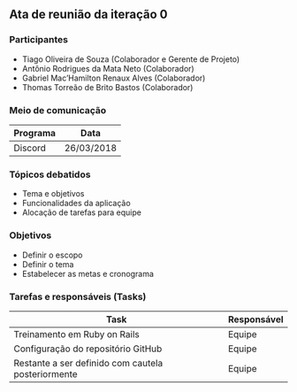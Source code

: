 ## Ata de reunião da iteração 0 

### Participantes
* Tiago Oliveira de Souza (Colaborador e Gerente de Projeto)
* Antônio Rodrigues da Mata Neto (Colaborador)
* Gabriel Mac’Hamilton Renaux Alves (Colaborador)
* Thomas Torreão de Brito Bastos (Colaborador)

### Meio de comunicação
Programa   | Data
-----------|-----------
Discord    | 26/03/2018

### Tópicos debatidos
* Tema e objetivos 
* Funcionalidades da aplicação
* Alocação de tarefas para equipe

### Objetivos
* Definir o escopo
* Definir o tema
* Estabelecer as metas e cronograma

### Tarefas e responsáveis (Tasks)
Task             | Responsável
-----------------|-----------------
Treinamento em Ruby on Rails | Equipe
Configuração do repositório GitHub | Equipe
Restante a ser definido com cautela posteriormente | Equipe

